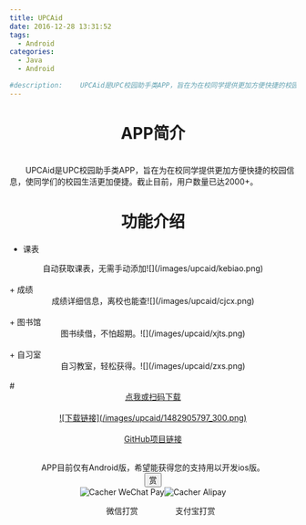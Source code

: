 ```yaml
---
title: UPCAid
date: 2016-12-28 13:31:52
tags:
  - Android
categories:
  - Java
  - Android

#description: 　　UPCAid是UPC校园助手类APP，旨在为在校同学提供更加方便快捷的校园信息，使同学们的校园生活更加便捷。截止目前，用户数量已达2000+。
---
```

# <div align=center>APP简介</div>
<br>
　　UPCAid是UPC校园助手类APP，旨在为在校同学提供更加方便快捷的校园信息，使同学们的校园生活更加便捷。截止目前，用户数量已达2000+。

<!--more-->

# <div align=center>功能介绍</div>
+ 课表
<div align=center>自动获取课表，无需手动添加![](/images/upcaid/kebiao.png)</div>
<br>
+ 成绩
<div align=center>成绩详细信息，离校也能查![](/images/upcaid/cjcx.png)</div>
<br>
+ 图书馆
<div align=center>图书续借，不怕超期。![](/images/upcaid/xjts.png)</div>
<br>
+ 自习室
<div align=center>自习教室，轻松获得。![](/images/upcaid/zxs.png)</div>

<br>
# <div align=center><a href="http://120.27.117.34:4549/SZSDServlet2/UPCAid.apk"><font >点我或扫码下载</font></a><br><br><a href="http://120.27.117.34:4549/SZSDServlet2/UPCAid.apk">![下载链接](/images/upcaid/1482905797_300.png)</a></div>
<br>
<div align=center><a href="https://github.com/xhaiben/SZSD"><i class="fa fa-fw fa-github"></i>GitHub项目链接</a></div><div style="padding: 10px 0; margin: 20px auto; width: 90%; text-align: center;">
  <div>APP目前仅有Android版，希望能获得您的支持用以开发ios版。</div>
  <button id="rewardButton" disable="enable" onclick="reward()"><span>赏</span>
  </button><div id="QR" style="display: block;"><div id="wechat" style="display: inline-block"><img id="wechat_qr" src="/images/pay/wechatpay.png" alt="Cacher WeChat Pay"/><p>微信打赏</p>
      </div><div id="alipay" style="display: inline-block"><img id="alipay_qr" src="/images/pay/alipay.png" alt="Cacher Alipay"/><p>支付宝打赏</p>
      </div></div>
</div>

